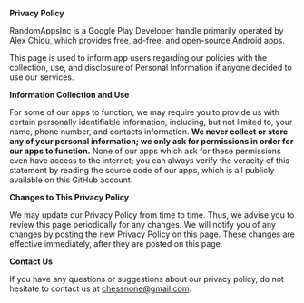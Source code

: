 **Privacy Policy**

RandomAppsInc is a Google Play Developer handle primarily operated by Alex Chiou, which provides free, ad-free, and open-source Android apps.

This page is used to inform app users regarding our policies with the collection, use, and disclosure of Personal Information if anyone decided to use our services.

**Information Collection and Use**

For some of our apps to function, we may require you to provide us with certain personally identifiable information, including, but not limited to, your name, phone number, and contacts information. **We never collect or store any of your personal information; we only ask for permissions in order for our apps to function.** None of our apps which ask for these permissions even have access to the internet; you can always verify the veracity of this statement by reading the source code of our apps, which is all publicly available on this GitHub account.

**Changes to This Privacy Policy**

We may update our Privacy Policy from time to time. Thus, we advise you to review this page periodically for any changes. We will notify you of any changes by posting the new Privacy Policy on this page. These changes are effective immediately, after they are posted on this page.

**Contact Us**

If you have any questions or suggestions about our privacy policy, do not hesitate to contact us at chessnone@gmail.com.
